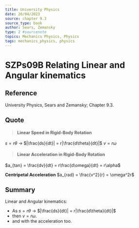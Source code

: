 ```yaml
---
title: University Physics
date: 26/04/2023
source: chapter 9.3
source_type: book 
author: Sears, Zemansky
type: 2 #sourcenote
topics: Mechanics Physics, Physics
tags: mechanics_physics, physics
---
```

# SZPs09B Relating Linear and Angular kinematics

## **Reference**
University Physics, Sears and Zemansky; Chapter 9.3.

## **Quote**
> #### Linear Speed in Rigid-Body Rotation
$s = r\theta$ -> $|\frac{ds}{dt}| = r|\frac{d\theta}{dt}|$
$v = r\omega$

> #### Linear Acceleration in Rigid-Body Rotation
$a_{tan} = \frac{dv}{dt} = r\frac{d\omega}{dt} = r\alpha$
> 
**Centripetal Acceleration**
$a_{rad} = \frac{v^2}{r} = \omega^2r$

## **Summary**
Linear and Angular kinematics:
- As $s = r\theta$ -> $|\frac{ds}{dt}| = r|\frac{d\theta}{dt}|$
- then $v = r\omega$.
- and with the acceleration too.